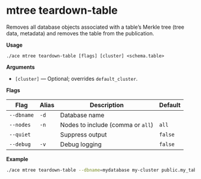 # mtree teardown-table

Removes all database objects associated with a table’s Merkle tree (tree data, metadata) and removes the table from the publication.

**Usage**

```
./ace mtree teardown-table [flags] [cluster] <schema.table>
```

**Arguments**

- `[cluster]` — Optional; overrides `default_cluster`.

**Flags**

| Flag | Alias | Description | Default |
|------|-------|-------------|---------|
| `--dbname` | `-d` | Database name |  |
| `--nodes` | `-n` | Nodes to include (comma or `all`) | `all` |
| `--quiet` |  | Suppress output | `false` |
| `--debug` | `-v` | Debug logging | `false` |

**Example**

```sh
./ace mtree teardown-table --dbname=mydatabase my-cluster public.my_table
```
